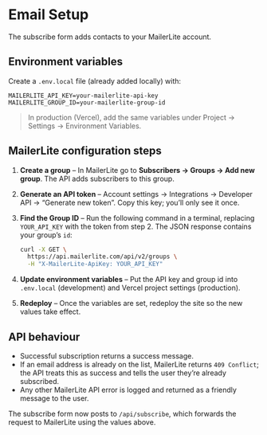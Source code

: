 # Email Setup

The subscribe form adds contacts to your MailerLite account.

## Environment variables

Create a `.env.local` file (already added locally) with:

```
MAILERLITE_API_KEY=your-mailerlite-api-key
MAILERLITE_GROUP_ID=your-mailerlite-group-id
```

> In production (Vercel), add the same variables under Project → Settings → Environment Variables.

## MailerLite configuration steps

1. **Create a group** – In MailerLite go to **Subscribers → Groups → Add new group**. The API adds subscribers to this group.
2. **Generate an API token** – Account settings → Integrations → Developer API → “Generate new token”. Copy this key; you’ll only see it once.
3. **Find the Group ID** – Run the following command in a terminal, replacing `YOUR_API_KEY` with the token from step 2. The JSON response contains your group’s `id`:

   ```bash
   curl -X GET \
     https://api.mailerlite.com/api/v2/groups \
     -H "X-MailerLite-ApiKey: YOUR_API_KEY"
   ```

4. **Update environment variables** – Put the API key and group id into `.env.local` (development) and Vercel project settings (production).
5. **Redeploy** – Once the variables are set, redeploy the site so the new values take effect.

## API behaviour

- Successful subscription returns a success message.
- If an email address is already on the list, MailerLite returns `409 Conflict`; the API treats this as success and tells the user they’re already subscribed.
- Any other MailerLite API error is logged and returned as a friendly message to the user.

The subscribe form now posts to `/api/subscribe`, which forwards the request to MailerLite using the values above.

